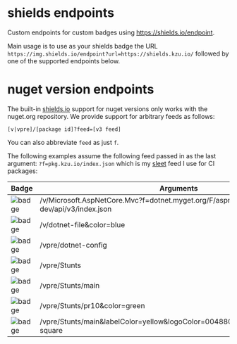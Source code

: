 # shields endpoints

Custom endpoints for custom badges using https://shields.io/endpoint. 

Main usage is to use as your shields badge the URL `https://img.shields.io/endpoint?url=https://shields.kzu.io/`  followed by one of the supported endpoints below.

# nuget version endpoints

The built-in [shields.io](https://shields.io/category/version) support for nuget versions only works with the nuget.org repository. We provide support for arbitrary feeds as follows:

```
[v|vpre]/[package id]?feed=[v3 feed]
```

You can also abbreviate `feed` as just `f`. 

The following examples assume the following feed passed in as the last argument: `?f=pkg.kzu.io/index.json` which is my [sleet](https://github.com/emgarten/Sleet) feed I use for CI packages:

| Badge                                                                                                                                                 | Arguments                                                                         |
| ----------------------------------------------------------------------------------------------------------------------------------------------------- | --------------------------------------------------------------------------------- |
| ![badge](https://img.shields.io/endpoint?url=https://shields.kzu.io/v/Microsoft.AspNetCore.Mvc?f=dotnet.myget.org/F/aspnetcore-dev/api/v3/index.json) | /v/Microsoft.AspNetCore.Mvc?f=dotnet.myget.org/F/aspnetcore-dev/api/v3/index.json |
| ![badge](https://img.shields.io/endpoint?url=https://shields.kzu.io/v/dotnet-file?f=pkg.kzu.io/index.json&color=blue)                                 | /v/dotnet-file&color=blue                                                         |
| ![badge](https://img.shields.io/endpoint?url=https://shields.kzu.io/vpre/dotnet-config?f=pkg.kzu.io/index.json)                                       | /vpre/dotnet-config                                                               |
| ![badge](https://img.shields.io/endpoint?url=https://shields.kzu.io/vpre/Stunts?f=pkg.kzu.io/index.json)                                              | /vpre/Stunts                                                                      |
| ![badge](https://img.shields.io/endpoint?url=https://shields.kzu.io/vpre/Stunts/main?f=pkg.kzu.io/index.json)                                         | /vpre/Stunts/main                                                                 |
| ![badge](https://img.shields.io/endpoint?url=https://shields.kzu.io/vpre/Stunts/pr10?f=pkg.kzu.io/index.json&color=green)                             | /vpre/Stunts/pr10&color=green                                                     |
| ![badge](https://img.shields.io/endpoint?url=https://shields.kzu.io/vpre/Stunts/main&labelColor=yellow&logoColor=004880&logo=NuGet&style=flat-square) | /vpre/Stunts/main&labelColor=yellow&logoColor=004880&logo=NuGet&style=flat-square |

 
